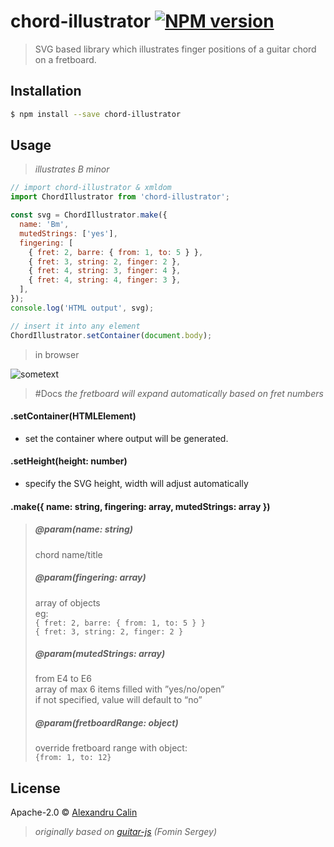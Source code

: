 # chord-illustrator [![NPM version][npm-image]][npm-url]

> SVG based library which illustrates finger positions of a guitar chord on a fretboard.

## Installation

```sh
$ npm install --save chord-illustrator
```

## Usage

> _illustrates B minor_

```js
// import chord-illustrator & xmldom
import ChordIllustrator from 'chord-illustrator';

const svg = ChordIllustrator.make({
  name: 'Bm',
  mutedStrings: ['yes'],
  fingering: [
    { fret: 2, barre: { from: 1, to: 5 } },
    { fret: 3, string: 2, finger: 2 },
    { fret: 4, string: 3, finger: 4 },
    { fret: 4, string: 4, finger: 3 },
  ],
});
console.log('HTML output', svg);

// insert it into any element
ChordIllustrator.setContainer(document.body);
```

> in browser

![sometext](https://i.ibb.co/pzGZ1Db/Screen-Shot-2019-01-29-at-15-00-58.png)

> #Docs
> _the fretboard will expand automatically based on fret numbers_

#### .setContainer(HTMLElement)

- set the container where output will be generated.

#### .setHeight(height: number)

- specify the SVG height, width will adjust automatically

#### .make({ name: string, fingering: array, mutedStrings: array })

> ##### @param(name: string)
>
> chord name/title
>
> ##### @param(fingering: array)
>
> array of objects\
> eg: \
> `{ fret: 2, barre: { from: 1, to: 5 } }` \
> `{ fret: 3, string: 2, finger: 2 }`
>
> ##### @param(mutedStrings: array)
>
> from E4 to E6\
> array of max 6 items filled with ”yes/no/open”\
> if not specified, value will default to “no”
>
> ##### @param(fretboardRange: object)
>
> override fretboard range with object:\
> `{from: 1, to: 12}`

## License

Apache-2.0 © [Alexandru Calin](https://alexandrucalin.me/)

> _originally based on [guitar-js](https://www.npmjs.com/package/guitar-js) (Fomin Sergey)_

[npm-image]: https://badge.fury.io/js/chord-illustrator.svg
[npm-url]: https://npmjs.org/package/chord-illustrator
